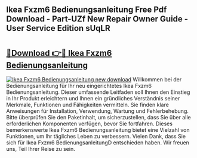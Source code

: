 ## Ikea Fxzm6 Bedienungsanleitung Free Pdf Download - Part-UZf New Repair Owner Guide - User Service Edition sUqLR

# <h2><a href="http://df0u6m.blite.top/?on=Ikea+Fxzm6+Bedienungsanleitung">🔗Download 👉🔴 Ikea Fxzm6 Bedienungsanleitung</a></h2>

[![Ikea Fxzm6 Bedienungsanleitung new download](https://i.imgur.com/lujVjoI.png)](http://df0u6m.blite.top/?on=Ikea+Fxzm6+Bedienungsanleitung)
Willkommen bei der Bedienungsanleitung für Ihr neu eingerichtetes Ikea Fxzm6 Bedienungsanleitung. Dieser umfassende Leitfaden soll Ihnen den Einstieg in Ihr Produkt erleichtern und Ihnen ein gründliches Verständnis seiner Merkmale, Funktionen und Fähigkeiten vermitteln. Sie finden klare Anweisungen für Installation, Verwendung, Wartung und Fehlerbehebung. Bitte überprüfen Sie den Paketinhalt, um sicherzustellen, dass Sie über alle erforderlichen Komponenten verfügen, bevor Sie fortfahren. Dieses bemerkenswerte Ikea Fxzm6 Bedienungsanleitung bietet eine Vielzahl von Funktionen, um Ihr tägliches Leben zu verbessern. Vielen Dank, dass Sie sich für Ikea Fxzm6 BedienungsanleitungD entschieden haben. Wir freuen uns, Teil Ihrer Reise zu sein.
